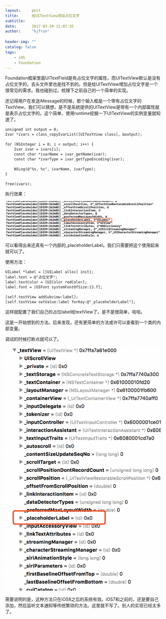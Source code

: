 ```yaml
---
layout:     post
title:      给UITextView添加占位文字
subtitle:   
date:       2017-03-29 11:07:35
author:     "hjfrun"

header-img: ""
catalog: false
tags:
    - iOS
    - Foundation
---
```




Foundation框架里面UITextField是有占位文字的属性，而UITextView默认是没有占位文字的，去头文件里也是找不到的。但是给UITextView增加占位文字是一个很常见的需求。我也碰到过。梳理下之前自己的一个简单的实现。

还记得用户在发送iMessage的时候，那个输入框是一个带有占位文字的TextView，我们可以猜想，是不是系统提供的UITextView是带有一个内部属性就是表示占位文字的。这个简单，使用runtime挖掘一下UITextView的实例变量就知道了。

```objc
unsigned int output = 0;
Ivar *ivars = class_copyIvarList([UITextView class], &output);

for (NSInteger i = 0; i < output; i++) {
    Ivar ivar = ivars[i];
    const char *ivarName = ivar_getName(ivar);
    const char *ivarType = ivar_getTypeEncoding(ivar);
    
    NSLog(@"%s, %s", ivarName, ivarType);
}
    
free(ivars);
```



执行效果：

![](/img/in-post/textview-placeholder-1.png)

可以看得出来还真有一个内部的_placeholderLabel。我们只需要把这个使用起来就可以了。

使用方法：

```objc
UILabel *label = [[UILabel alloc] init];
label.text = @"占位文字";
label.textColor = [UIColor redColor];
label.font = [UIFont systemFontOfSize:13.f];
    
[self.textView addSubview:label];
[self.textView setValue:label forKey:@"_placeholderLabel"];
```

这样就配置了我们自己的占位label给textView了。是不是很简单，哈哈。



这是一开始想到的方法。后来发现，还有更简单的方法或许可以查看到一个类的内部变量。

调试的时候打断点就可以了。

![](/img/in-post/textview-placeholder-2.png)



需要说明的是，这种方法只在iOS8之后的系统有效。iOS7和之前的，还是要自己添加，然后监听文本通知等传统繁琐的方法。这里就不写了。别人的实现已经太多了。

